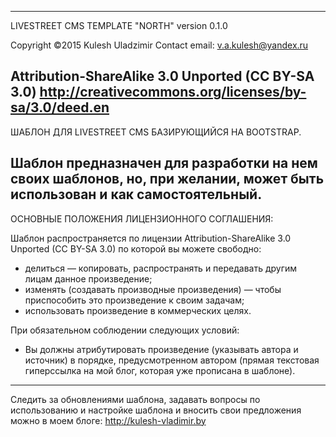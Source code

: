 ------------------------------------------------------
LIVESTREET CMS TEMPLATE "NORTH"
version 0.1.0

Copyright ©2015 Kulesh Uladzimir
Contact email: v.a.kulesh@yandex.ru

Attribution-ShareAlike 3.0 Unported (CC BY-SA 3.0)
http://creativecommons.org/licenses/by-sa/3.0/deed.en
------------------------------------------------------

ШАБЛОН ДЛЯ LIVESTREET CMS БАЗИРУЮЩИЙСЯ НА BOOTSTRAP.

Шаблон предназначен для разработки на нем своих шаблонов,
но, при желании, может быть использован и как самостоятельный.
------------------------------------------------------

ОСНОВНЫЕ ПОЛОЖЕНИЯ ЛИЦЕНЗИОННОГО СОГЛАШЕНИЯ:

Шаблон распространяется по лицензии Attribution-ShareAlike 3.0 Unported (CC BY-SA 3.0) по которой вы можете свободно:
 - делиться — копировать, распространять и передавать другим лицам данное произведение;
 - изменять (создавать производные произведения) — чтобы приспособить это произведение к своим задачам;
 - использовать произведение в коммерческих целях.

При обязательном соблюдении следующих условий:
 - Вы должны атрибутировать произведение (указывать автора и источник) в порядке, предусмотренном автором
   (прямая текстовая гиперссылка на мой блог, которая уже прописана в шаблоне).
------------------------------------------------------

Следить за обновлениями шаблона, задавать вопросы по использованию и настройке шаблона и вносить свои предложения можно
в моем блоге: http://kulesh-vladimir.by
